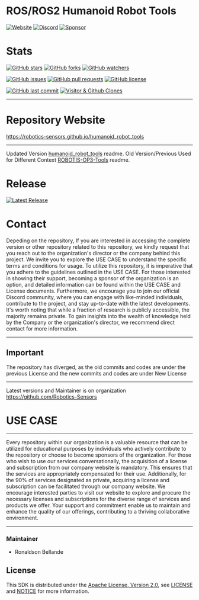 # ROS/ROS2 Humanoid Robot Tools

[![Website](https://img.shields.io/badge/Visit%20our-Website-0099cc?style=for-the-badge)](https://robotics-sensors.github.io)
[![Discord](https://img.shields.io/badge/Join%20our-Discord-7289DA?logo=discord&style=for-the-badge)](https://discord.gg/Yc72nd4w)
[![Sponsor](https://img.shields.io/badge/Sponsor-Robotics%20Sensors%20Research-red?style=for-the-badge&logo=github)](https://github.com/sponsors/Robotics-Sensors)

# Stats
[![GitHub stars](https://img.shields.io/github/stars/Robotics-Sensors/humanoid_robot_tools.svg?style=social)](https://github.com/Robotics-Sensors/humanoid_robot_tools/stargazers)
[![GitHub forks](https://img.shields.io/github/forks/Robotics-Sensors/humanoid_robot_tools.svg?style=social)](https://github.com/Robotics-Sensors/humanoid_robot_tools/network)
[![GitHub watchers](https://img.shields.io/github/watchers/Robotics-Sensors/humanoid_robot_tools.svg?style=social)](https://github.com/Robotics-Sensors/humanoid_robot_tools/watchers)

[![GitHub issues](https://img.shields.io/github/issues/Robotics-Sensors/humanoid_robot_tools.svg)](https://github.com/Robotics-Sensors/humanoid_robot_tools/issues)
[![GitHub pull requests](https://img.shields.io/github/issues-pr/Robotics-Sensors/humanoid_robot_tools.svg)](https://github.com/Robotics-Sensors/humanoid_robot_tools/pulls)
[![GitHub license](https://img.shields.io/github/license/Robotics-Sensors/humanoid_robot_tools.svg)](https://github.com/Robotics-Sensors/humanoid_robot_tools/blob/main/LICENSE)

[![GitHub last commit](https://img.shields.io/github/last-commit/Robotics-Sensors/humanoid_robot_tools.svg)](https://github.com/Robotics-Sensors/humanoid_robot_tools/commits)
[![Visitor & Github Clones](https://img.shields.io/badge/dynamic/json?color=2e8b57&label=Visitor%20%26%20GitHub%20Clones&query=$.count&url=https://api.github.com/repos/Robotics-Sensors/humanoid_robot_tools/traffic)](https://github.com/Robotics-Sensors/humanoid_robot_tools)

--------------------------------------------------------------------------------------------------------
# Repository Website
https://robotics-sensors.github.io/humanoid_robot_tools

--------------------------------------------------------------------------------------------------------
Updated Version [humanoid_robot_tools](https://github.com/Robotics-Sensors/humanoid_robot_tools) readme.
Old Version/Previous Used for Different Context [ROBOTIS-OP3-Tools](https://github.com/ROBOTIS-GIT/ROBOTIS-OP3-Tools) readme.

# Release
[![Latest Release](https://img.shields.io/github/v/release/Robotics-Sensors/humanoid_robot_tools?style=for-the-badge&color=yellow)](https://github.com/Robotics-Sensors/humanoid_robot_tools/releases/)

# Contact
Depeding on the repository, If you are interested in accessing the complete version or other repository related to this repository, we kindly request that you reach out to the organization's director or the company behind this project. We invite you to explore the USE CASE to understand the specific terms and conditions for usage. To utilize this repository, it is imperative that you adhere to the guidelines outlined in the USE CASE. For those interested in showing their support, becoming a sponsor of the organization is an option, and detailed information can be found within the USE CASE and License documents. Furthermore, we encourage you to join our official Discord community, where you can engage with like-minded individuals, contribute to the project, and stay up-to-date with the latest developments. It's worth noting that while a fraction of research is publicly accessible, the majority remains private. To gain insights into the wealth of knowledge held by the Company or the organization's director, we recommend direct contact for more information.

--------------------------------------------------------------------------------------------------------
## Important
The repository has diverged, as the old commits and codes are under the previous License and
the new commits and codes are under New License

--------------------------------------------------------------------------------------------------------
Latest versions and Maintainer is on organization https://github.com/Robotics-Sensors


# USE CASE
--------------------------------------------------------------------------------------------------------
Every repository within our organization is a valuable resource that can be utilized for educational purposes by individuals who actively contribute to the repository or choose to become sponsors of the organization. For those who wish to use our services conversationally, the acquisition of a license and subscription from our company website is mandatory. This ensures that the services are appropriately compensated for their use. Additionally, for the 90% of services designated as private, acquiring a license and subscription can be facilitated through our company website. We encourage interested parties to visit our website to explore and procure the necessary licenses and subscriptions for the diverse range of services and products we offer. Your support and commitment enable us to maintain and enhance the quality of our offerings, contributing to a thriving collaborative environment.

--------------------------------------------------------------------------------------------------------

### Maintainer
* Ronaldson Bellande

## License
This SDK is distributed under the [Apache License, Version 2.0](https://www.apache.org/licenses/LICENSE-2.0), see [LICENSE](https://github.com/Robotics-Sensors/humanoid_robot_tools/blob/main/LICENSE) and [NOTICE](https://github.com/Robotics-Sensors/humanoid_robot_tools/blob/main/LICENSE) for more information.
